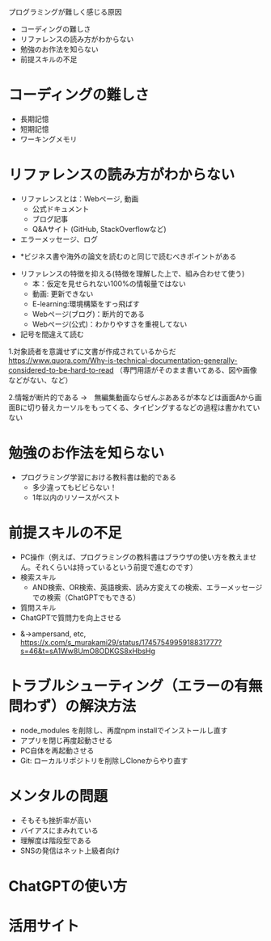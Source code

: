 プログラミングが難しく感じる原因

- コーディングの難しさ
- リファレンスの読み方がわからない
- 勉強のお作法を知らない
- 前提スキルの不足


# コーディングの難しさ
  - 長期記憶
  - 短期記憶
  - ワーキングメモリ

# リファレンスの読み方がわからない
  - リファレンスとは：Webページ, 動画
    - 公式ドキュメント
    - ブログ記事
    - Q&Aサイト (GitHub, StackOverflowなど)
  - エラーメッセージ、ログ
  * *ビジネス書や海外の論文を読むのと同じで読むべきポイントがある
  - リファレンスの特徴を抑える(特徴を理解した上で、組み合わせて使う)
    - 本：仮定を見せられない100%の情報量ではない
    - 動画: 更新できない
    - E-learning:環境構築をすっ飛ばす
    - Webページ(ブログ)：断片的である
    - Webページ(公式)：わかりやすさを重視してない
  - 記号を間違えて読む

1.対象読者を意識せずに文書が作成されているからだ
https://www.quora.com/Why-is-technical-documentation-generally-considered-to-be-hard-to-read
（専門用語がそのまま書いてある、図や画像などがない、など）

2.情報が断片的である
→　無編集動画ならぜんぶああるが本などは画面Aから画面Bに切り替えカーソルをもってくる、タイピングするなどの過程は書かれていない



# 勉強のお作法を知らない
  - プログラミング学習における教科書は動的である
    - 多少違ってもビビらない！
    - 1年以内のリソースがベスト

# 前提スキルの不足
 - PC操作（例えば、プログラミングの教科書はブラウザの使い方を教えません。それくらいは持っているという前提で進むのです）
 - 検索スキル
   - AND検索、OR検索、英語検索、読み方変えての検索、エラーメッセージでの検索（ChatGPTでもできる）
 - 質問スキル
  - ChatGPTで質問力を向上させる

* &→ampersand, etc, https://x.com/s_murakami29/status/1745754995918831777?s=46&t=sA1Ww8UmO8ODKGS8xHbsHg

# トラブルシューティング（エラーの有無問わず）の解決方法
- node_modules を削除し、再度npm installでインストールし直す
- アプリを閉じ再度起動させる
- PC自体を再起動させる
- Git: ローカルリポジトリを削除しCloneからやり直す

# メンタルの問題
- そもそも挫折率が高い
- バイアスにまみれている
- 理解度は階段型である
- SNSの発信はネット上級者向け

# ChatGPTの使い方

# 活用サイト
